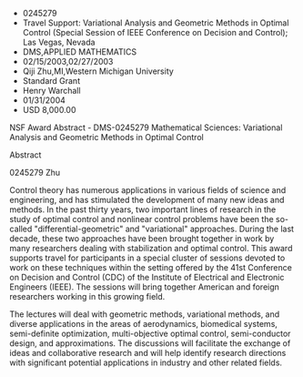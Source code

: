 
* 0245279
* Travel Support: Variational Analysis and Geometric Methods in Optimal Control (Special Session of IEEE Conference on Decision and Control); Las Vegas, Nevada
* DMS,APPLIED MATHEMATICS
* 02/15/2003,02/27/2003
* Qiji Zhu,MI,Western Michigan University
* Standard Grant
* Henry Warchall
* 01/31/2004
* USD 8,000.00

NSF Award Abstract - DMS-0245279 Mathematical Sciences: Variational Analysis and
Geometric Methods in Optimal Control

Abstract

0245279 Zhu

Control theory has numerous applications in various fields of science and
engineering, and has stimulated the development of many new ideas and methods.
In the past thirty years, two important lines of research in the study of
optimal control and nonlinear control problems have been the so-called
"differential-geometric" and "variational" approaches. During the last decade,
these two approaches have been brought together in work by many researchers
dealing with stabilization and optimal control. This award supports travel for
participants in a special cluster of sessions devoted to work on these
techniques within the setting offered by the 41st Conference on Decision and
Control (CDC) of the Institute of Electrical and Electronic Engineers (IEEE).
The sessions will bring together American and foreign researchers working in
this growing field.

The lectures will deal with geometric methods, variational methods, and diverse
applications in the areas of aerodynamics, biomedical systems, semi-definite
optimization, multi-objective optimal control, semi-conductor design, and
approximations. The discussions will facilitate the exchange of ideas and
collaborative research and will help identify research directions with
significant potential applications in industry and other related fields.


